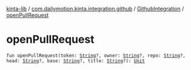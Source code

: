 [kinta-lib](../../index.md) / [com.dailymotion.kinta.integration.github](../index.md) / [GithubIntegration](index.md) / [openPullRequest](./open-pull-request.md)

# openPullRequest

`fun openPullRequest(token: `[`String`](https://kotlinlang.org/api/latest/jvm/stdlib/kotlin/-string/index.html)`?, owner: `[`String`](https://kotlinlang.org/api/latest/jvm/stdlib/kotlin/-string/index.html)`?, repo: `[`String`](https://kotlinlang.org/api/latest/jvm/stdlib/kotlin/-string/index.html)`?, head: `[`String`](https://kotlinlang.org/api/latest/jvm/stdlib/kotlin/-string/index.html)`?, base: `[`String`](https://kotlinlang.org/api/latest/jvm/stdlib/kotlin/-string/index.html)`?, title: `[`String`](https://kotlinlang.org/api/latest/jvm/stdlib/kotlin/-string/index.html)`?): `[`Unit`](https://kotlinlang.org/api/latest/jvm/stdlib/kotlin/-unit/index.html)